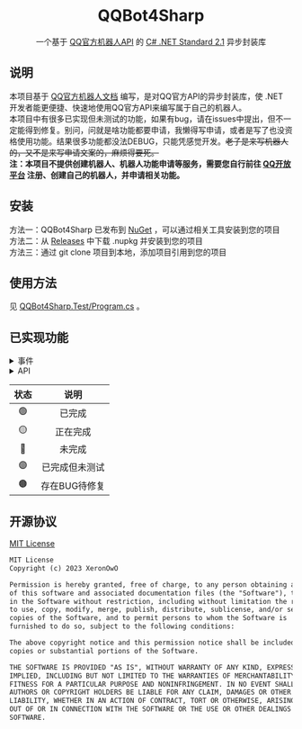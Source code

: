 <div align="center">

# QQBot4Sharp
一个基于 [QQ官方机器人API](https://bot.q.qq.com/wiki/) 的 [C# .NET Standard 2.1](https://github.com/dotnet/dotnet) 异步封装库

</div>

## 说明
本项目基于 [QQ官方机器人文档](https://bot.q.qq.com/wiki/) 编写，是对QQ官方API的异步封装库，使 .NET 开发者能更便捷、快速地使用QQ官方API来编写属于自己的机器人。  
本项目中有很多已实现但未测试的功能，如果有bug，请在issues中提出，但不一定能得到修复。别问，问就是啥功能都要申请，我懒得写申请，或者是写了也没资格使用功能。结果很多功能都没法DEBUG，只能凭感觉开发。~~老子是来写机器人的，又不是来写申请文案的，麻烦得要死。~~  
**注：本项目不提供创建机器人、机器人功能申请等服务，需要您自行前往 [QQ开放平台](https://q.qq.com/#/app/bot) 注册、创建自己的机器人，并申请相关功能。**  

## 安装
方法一：QQBot4Sharp 已发布到 [NuGet](https://www.nuget.org/packages/QQBot4Sharp) ，可以通过相关工具安装到您的项目  
方法二：从 [Releases](https://github.com/XeronOwO/QQBot4Sharp/releases) 中下载 .nupkg 并安装到您的项目  
方法三：通过 git clone 项目到本地，添加项目引用到您的项目

## 使用方法
见 [QQBot4Sharp.Test/Program.cs](QQBot4Sharp.Test/Program.cs) 。

## 已实现功能

<Details>
<summary>事件</summary>

| 名称 | 描述 | 状态 |
| --- | --- | :---: |
| OnReadyAsync | 可以理解为Bot已上线<br/>鉴权成功后，QQ 后台会下发一个 Ready Event | 🟢 |
| OnC2CMessageCreateAsync | 单聊消息<br/>用户在单聊发送消息给机器人 | 🟣 |
| OnGroupAtMessageCreateAsync | 群聊@机器人<br/>用户在群内@机器人发动的消息 | 🟣 |
| OnDirectMessageCreateAsync | 频道私信消息<br/>用户在频道私信给机器人发送的消息 | 🟢 |
| OnAtMessageCreateAsync | 文字子频道@机器人<br/>用户在文字子频道内@机器人发送的消息 | 🟢 |
| OnMessageCreateAsync | 文字子频道全量消息（私域）<br/>用户在文字子频道内发送的所有聊天消息（私域） | 🟢 |
| OnMessageReactionAddAsync | 用户对消息进行表情表态时 | 🟢 |
| OnMessageReactionRemoveAsync | 用户对消息进行取消表情表态时 | 🟢 |
| OnInteractionCreateAsync | 用户点击了消息体的回调按钮 | 🟣 |
| 敬请期待。。。 | 敬请期待。。。 | 🔴 |

</Details>
<Details>
<summary>API</summary>

| 名称 | 描述 | 状态 |
| --- | --- | :---: |
| SendUserMessageAsync | 发送单聊消息 | 🟣 |
| SendGroupMessageAsync | 发送群聊消息 | 🟣 |
| SendChannelMessageAsync | 发送文字子频道消息<br/>注意：如果消息需要审核，会抛出异常，详见 <a href="https://bot.q.qq.com/wiki/develop/api/openapi/error/error.html#%E9%94%99%E8%AF%AF%E7%A0%81%E5%A4%84%E7%90%86">错误码处理</a> 304023与304024 | 🟢 |
| CreateDirectMessageSessionAsync | 创建频道私信会话<br/>用于机器人和在同一个频道内的成员创建私信会话。 | 🟢 |
| SendDirectMessageAsync | 发送频道私信消息，需要先调用<see cref="CreateDirectMessageSessionAsync(DirectMessageSessionCreateInfo)"/>创建私信会话，再调用此接口发送消息，否则会报错<br/>注意：如果消息需要审核，会抛出异常，详见 <a href="https://bot.q.qq.com/wiki/develop/api/openapi/error/error.html#%E9%94%99%E8%AF%AF%E7%A0%81%E5%A4%84%E7%90%86">错误码处理</a> 304023与304024 | 🟢 |
| UploadUserMediaAsync | 上传富媒体文件（用于单聊） | 🟣 |
| UploadGroupMediaAsync | 上传富媒体文件（用于群聊） | 🟣 |
| DeleteChannelMessageAsync | 撤回文字子频道消息 | 🟢 |
| DeleteDirectMessageAsync | 撤回频道私信消息 | 🟢 |
| SetEmojiReactionAsync | 机器人发表表情表态 | 🟢 |
| DeleteEmojiReactionAsync | 删除机器人发表的表情表态 | 🟢 |
| GetEmojiReactionAsync | 获取消息表情表态的用户列表 | 🟢 |
| RespondToInteractionAsync | 回应交互事件<br/>由于 websocket 推送事件是单向的，开发者收到事件之后，需要进行一次"回应"，告知QQ后台，事件已经收到，否则客户端会一直处于loading状态，直到超时 | 🟣 |
| GetCurrentUser | 获取当前用户（机器人）信息 | 🟢 |
| 敬请期待。。。 | 敬请期待。。。 | 🔴 |

</Details>

| 状态 | 说明 |
| :---: | :---: |
| 🟢 | 已完成 |
| 🟡 | 正在完成 |
| 🔴 | 未完成 |
| 🟣 | 已完成但未测试 |
| 🟤 | 存在BUG待修复 |

## 开源协议
[MIT License](LICENSE.txt)
```txt
MIT License
Copyright (c) 2023 XeronOwO

Permission is hereby granted, free of charge, to any person obtaining a copy
of this software and associated documentation files (the "Software"), to deal
in the Software without restriction, including without limitation the rights
to use, copy, modify, merge, publish, distribute, sublicense, and/or sell
copies of the Software, and to permit persons to whom the Software is
furnished to do so, subject to the following conditions:

The above copyright notice and this permission notice shall be included in all
copies or substantial portions of the Software.

THE SOFTWARE IS PROVIDED "AS IS", WITHOUT WARRANTY OF ANY KIND, EXPRESS OR
IMPLIED, INCLUDING BUT NOT LIMITED TO THE WARRANTIES OF MERCHANTABILITY,
FITNESS FOR A PARTICULAR PURPOSE AND NONINFRINGEMENT. IN NO EVENT SHALL THE
AUTHORS OR COPYRIGHT HOLDERS BE LIABLE FOR ANY CLAIM, DAMAGES OR OTHER
LIABILITY, WHETHER IN AN ACTION OF CONTRACT, TORT OR OTHERWISE, ARISING FROM,
OUT OF OR IN CONNECTION WITH THE SOFTWARE OR THE USE OR OTHER DEALINGS IN THE
SOFTWARE.

```
